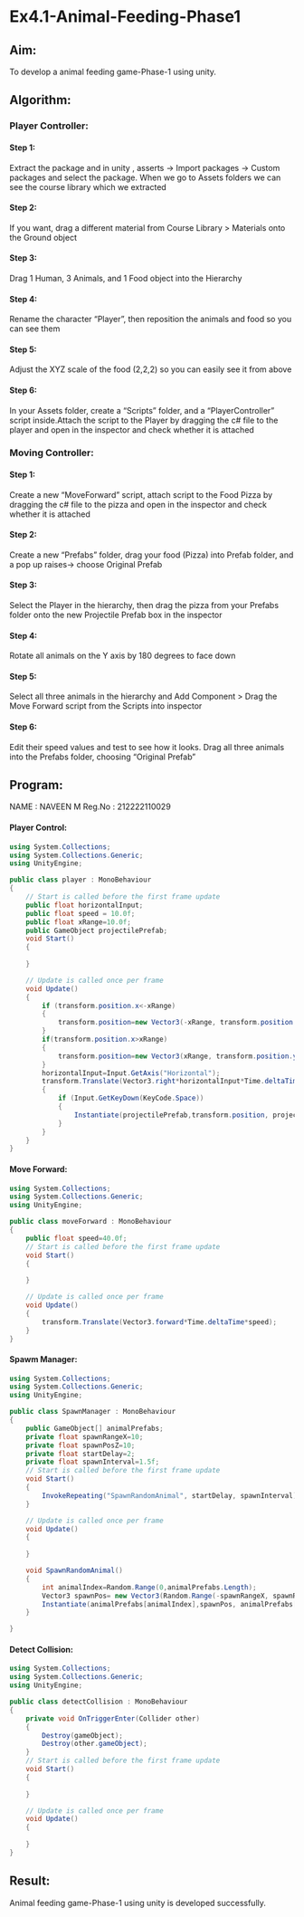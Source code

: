 # Ex4.1-Animal-Feeding-Phase1

## Aim:
To develop a animal feeding game-Phase-1 using unity.

## Algorithm:

### Player Controller:

#### Step 1:
Extract the package and in unity , asserts -> Import packages -> Custom packages and select the package. When we go to Assets folders we can see the course library which we extracted

#### Step 2:
If you want, drag a different material from Course Library > Materials onto the Ground object

#### Step 3:
Drag 1 Human, 3 Animals, and 1 Food object into the Hierarchy

#### Step 4:
Rename the character “Player”, then reposition the animals and food so you can see them

#### Step 5:
Adjust the XYZ scale of the food (2,2,2) so you can easily see it from above

#### Step 6:
In your Assets folder, create a “Scripts” folder, and a “PlayerController” script inside.Attach the script to the Player by dragging the c# file to the player and open in the inspector and check whether it is attached

### Moving Controller:

#### Step 1:
Create a new “MoveForward” script, attach script to the Food Pizza by dragging the c# file to the pizza and open in the inspector and check whether it is attached

#### Step 2:
Create a new “Prefabs” folder, drag your food (Pizza) into Prefab folder, and a pop up raises-> choose Original Prefab

#### Step 3:
Select the Player in the hierarchy, then drag the pizza from your Prefabs folder onto the new Projectile Prefab box in the inspector

#### Step 4:
Rotate all animals on the Y axis by 180 degrees to face down

#### Step 5:
Select all three animals in the hierarchy and Add Component > Drag the Move Forward script from the Scripts into inspector

#### Step 6:
Edit their speed values and test to see how it looks. Drag all three animals into the Prefabs folder, choosing “Original Prefab”

## Program:

NAME : NAVEEN M
Reg.No : 212222110029

#### Player Control:
```c#
using System.Collections;
using System.Collections.Generic;
using UnityEngine;

public class player : MonoBehaviour
{
    // Start is called before the first frame update
    public float horizontalInput;
    public float speed = 10.0f;
    public float xRange=10.0f;
    public GameObject projectilePrefab;
    void Start()
    {
        
    }

    // Update is called once per frame
    void Update()
    {
        if (transform.position.x<-xRange)
        {
            transform.position=new Vector3(-xRange, transform.position.y,transform.position.z);
        }
        if(transform.position.x>xRange)
        {
            transform.position=new Vector3(xRange, transform.position.y ,transform.position.z);
        }
        horizontalInput=Input.GetAxis("Horizontal");
        transform.Translate(Vector3.right*horizontalInput*Time.deltaTime*speed);
        {
            if (Input.GetKeyDown(KeyCode.Space))
            {
                Instantiate(projectilePrefab,transform.position, projectilePrefab.transform.rotation);
            }
        }
    }
}
```

#### Move Forward:
```c#
using System.Collections;
using System.Collections.Generic;
using UnityEngine;

public class moveForward : MonoBehaviour
{
    public float speed=40.0f;
    // Start is called before the first frame update
    void Start()
    {
        
    }

    // Update is called once per frame
    void Update()
    {
        transform.Translate(Vector3.forward*Time.deltaTime*speed);
    }
}
```

#### Spawm Manager:
```c#
using System.Collections;
using System.Collections.Generic;
using UnityEngine;

public class SpawnManager : MonoBehaviour
{
    public GameObject[] animalPrefabs;
    private float spawnRangeX=10;
    private float spawnPosZ=10;
    private float startDelay=2;
    private float spawnInterval=1.5f;
    // Start is called before the first frame update
    void Start()
    {
        InvokeRepeating("SpawnRandomAnimal", startDelay, spawnInterval);
    }

    // Update is called once per frame
    void Update()
    {
        
    }

    void SpawnRandomAnimal()
    {
        int animalIndex=Random.Range(0,animalPrefabs.Length);
        Vector3 spawnPos= new Vector3(Random.Range(-spawnRangeX, spawnRangeX),0,spawnPosZ);
        Instantiate(animalPrefabs[animalIndex],spawnPos, animalPrefabs[animalIndex].transform.rotation);
    }

}
```

#### Detect Collision:
```c#
using System.Collections;
using System.Collections.Generic;
using UnityEngine;

public class detectCollision : MonoBehaviour
{
    private void OnTriggerEnter(Collider other)
    {
        Destroy(gameObject);
        Destroy(other.gameObject);
    }
    // Start is called before the first frame update
    void Start()
    {
        
    }

    // Update is called once per frame
    void Update()
    {
        
    }
}
```

## Result:

Animal feeding game-Phase-1 using unity is developed successfully.
